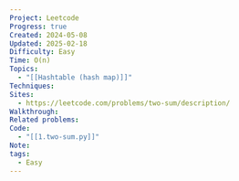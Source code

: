 ```yaml
---
Project: Leetcode
Progress: true
Created: 2024-05-08
Updated: 2025-02-18
Difficulty: Easy
Time: O(n)
Topics:
  - "[[Hashtable (hash map)]]"
Techniques: 
Sites:
  - https://leetcode.com/problems/two-sum/description/
Walkthrough: 
Related problems: 
Code:
  - "[[1.two-sum.py]]"
Note: 
tags:
  - Easy
---
```

